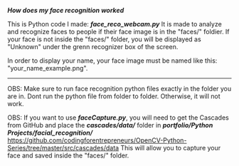 ***How does my face recognition worked***

This is Python code I made: ***face_reco_webcam.py***
It is made to analyze and recognize faces to people if their face image is in the "faces/" foldier. If your face is not inside the "faces/" folder, you will be displayed as "Unknown" under the grenn recognizer box of the screen.

In order to display your name, your face image must be named like this: "your_name_example.png".


------------------------------------------------------------------------------------------------------------------------------------------------------------------------
OBS: Make sure to run face recognition python files exactly in the folder you are in. Dont run the python file from folder to folder. Otherwise, it will not work.

OBS: If you want to use ***faceCapture.py***, you will need to get the Cascades from GitHub and place the ***cascades/data/*** folder in ***portfolio/Python Projects/facial_recognition/*** https://github.com/codingforentrepreneurs/OpenCV-Python-Series/tree/master/src/cascades/data
This will allow you to capture your face and saved inside the "faces/" folder.
